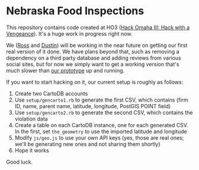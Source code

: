 Nebraska Food Inspections
=========================

This repository contains code created at HO3 ([Hack Omaha III: Hack with a Vengeance](http://www.meetup.com/Open-Nebraska-Meetup/events/149197282/)). It's a huge work in progress right now.

We ([Ross](http://twitter.com/rossnelson) and [Dustin](http://twitter.com/tacktaco)) will be working in the near future on getting our first real version of it done. We have plans beyond that, such as removing a dependency on a third party database and adding reviews from various social sites, but for now we simply want to get a working version that's much slower than [our prototype](http://foodinspections.opennebraska.io) up and running.

If you want to start hacking on it, our current setup is roughly as follows:

1. Create two CartoDB accounts
2. Use `setup/gencarto1.rb` to generate the first CSV, which contains (firm ID, name, parent name, latitude, longitude, PostGIS POINT field)
3. Use `setup/gencarto2.rb` to generate the second CSV, which contains the violation data
4. Create a table on each CartoDB instance, one for each generated CSV. In the first, set `the_geometry` to use the imported latitude and longitude
5. Modify `js/geo.js` to use your own API keys (yes, those are real ones; we'll be generating new ones and not sharing them shortly)
6. Hope it works

Good luck.